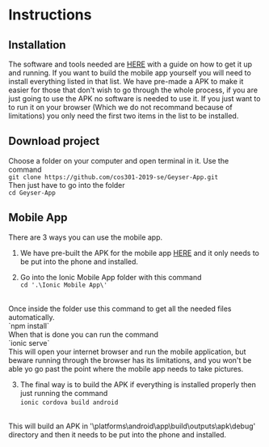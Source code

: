 # Instructions

## Installation
The software and tools needed are [HERE](Installation.md) with a guide on how to get it up and running.
If you want to build the mobile app yourself you will need to install everything listed in that list.
We have pre-made a APK to make it easier for those that don't wish to go through the whole process,
if you are just going to use the APK no software is needed to use it. 
If you just want to to run it on your browser (Which we do not recommand because of limitations) you only need the first two items in the list to be installed.

## Download project
Choose a folder on your computer and open terminal in it.
Use the command <br>
`git clone https://github.com/cos301-2019-se/Geyser-App.git`
<br>
Then just have to go into the folder
<br>
`cd Geyser-App`
<br>

## Mobile App
There are 3 ways you can use the mobile app.
1. We have pre-built the APK for the mobile app [HERE]() and it only needs to be put into the phone and installed.

2. Go into the Ionic Mobile App folder with this command <br>
`cd '.\Ionic Mobile App\'`
<br>
Once inside the folder use this command to get all the needed files automatically.
<br>
`npm install`
<br>
When that is done you can run the command <br>
`ionic serve`
<br>
This will open your internet browser and run the mobile application,
but beware running through the browser has its limitations, and
you won't be able yo go past the point where the mobile app needs to
take pictures.

3. The final way is to build the APK if everything is installed properly then just running the command  <br>
`ionic cordova build android`
<br>
This will build an APK in '\platforms\android\app\build\outputs\apk\debug' directory and then it needs to be put into the phone and installed.